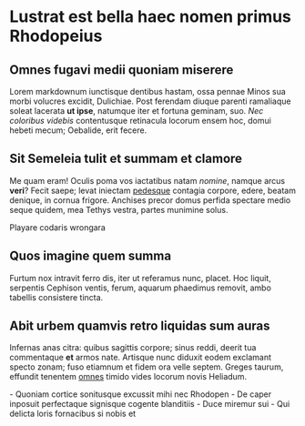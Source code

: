 
# Lustrat est bella haec nomen primus Rhodopeius

## Omnes fugavi medii quoniam miserere <replace-date />

Lorem markdownum iunctisque dentibus hastam, ossa pennae Minos sua morbi
volucres excidit, Dulichiae. Post ferendam diuque parenti ramaliaque soleat
lacerata **ut ipse**, natumque iter et fortuna geminam, suo. *Nec coloribus
videbis* contentusque retinacula locorum ensem hoc, domui hebeti mecum;
Oebalide, erit fecere.

## Sit Semeleia tulit et summam et clamore

Me quam eram! Oculis poma vos iactatibus natam *nomine*, namque arcus **veri**?
Fecit saepe; levat iniectam [pedesque](http://www.deusope.net/et.php) contagia
corpore, edere, beatam denique, in cornua frigore. Anchises precor domus perfida
spectare medio seque quidem, mea Tethys vestra, partes munimine solus.

Playare codaris wrongara
<open1><open1>
<open2></open3>

## Quos imagine quem summa

<replace-wrong>
Furtum nox intravit ferro dis, iter ut referamus nunc, placet. Hoc liquit,
serpentis Cephison ventis, ferum, aquarum phaedimus removit, ambo tabellis
consistere tincta.
</replace-w>

## Abit urbem quamvis retro liquidas sum auras <replace-weather />

Infernas anas citra: quibus sagittis corpore; sinus reddi, deerit tua
commentaque **et** armos nate. Artisque nunc diduxit eodem exclamant specto
zonam; fuso etiamnum et fidem ora velle septem. Greges taurum, effundit tenentem
[omnes](http://fas.io/cervix-tyranni) timido vides locorum novis Heliadum.

<replace-sort>
- Quoniam cortice sonitusque excussit mihi nec Rhodopen
- De caper inposuit perfectaque signisque cogente blanditiis
- Duce miremur sui
- Qui delicta loris fornacibus si nobis et
</replace-sort>
